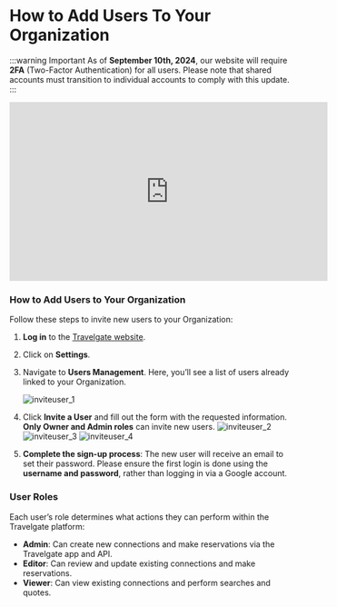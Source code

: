 ﻿---
sidebar_position: 1
---

# How to Add Users To Your Organization

:::warning Important
As of **September 10th, 2024**, our website will require **2FA** (Two-Factor Authentication) for all users. Please note that shared accounts must transition to individual accounts to comply with this update.
:::

<iframe width="560" height="315" src="https://www.youtube.com/embed/EQSzhhZn6e8?si=tIbJLeczcm-ZUej7" title="YouTube video player" frameborder="0" allow="accelerometer; autoplay; clipboard-write; encrypted-media; gyroscope; picture-in-picture; web-share" referrerpolicy="strict-origin-when-cross-origin" allowfullscreen></iframe>

### How to Add Users to Your Organization

Follow these steps to invite new users to your Organization:

1. **Log in** to the [Travelgate website](https://www.travelgate.com/).
2. Click on **Settings**.
3. Navigate to **Users Management**. Here, you’ll see a list of users already linked to your Organization.

	![inviteuser_1](https://storage.travelgate.com/kbase/inviteuser_1.jpg)
4. Click **Invite a User** and fill out the form with the requested information. **Only Owner and Admin roles** can invite new users.
   ![inviteuser_2](https://storage.travelgate.com/kbase/inviteuser_2.jpg)
   ![inviteuser_3](https://storage.travelgate.com/kbase/inviteuser_3.jpg)
   ![inviteuser_4](https://storage.travelgate.com/kbase/inviteuser_4.jpg)
5. **Complete the sign-up process**: The new user will receive an email to set their password. Please ensure the first login is done using the **username and password**, rather than logging in via a Google account.

### User Roles
Each user’s role determines what actions they can perform within the Travelgate platform:
- **Admin**: Can create new connections and make reservations via the Travelgate app and API.
- **Editor**: Can review and update existing connections and make reservations.
- **Viewer**: Can view existing connections and perform searches and quotes.

